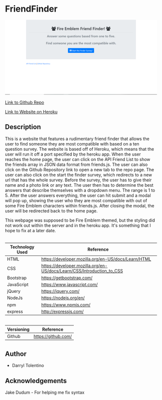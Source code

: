 # FriendFinder

![New Screenshot](images/friendfinder.png "picture of website")

[Link to Github Repo](https://github.com/DarrylJLTolentino/FriendFinder/)

[Link to Website on Heroku](http://tragically-smarties-10528.herokuapp.com/)

## Description

This is a website that features a rudimentary friend finder that allows the user to find someone they are most compatible with based on a ten question survey. The website is based off of Heroku, which means that the user will run it off a port specified by the heroku app. When the user reaches the home page, the user can click on the API Friend List to show the friends array in JSON data format from friends.js. The user can also click on the Github Repository link to open a new tab to the repo page. The user can also click on the start the finder survey, which redirects to a new url that has the whole survey. Before the survey, the user has to give their name and a photo link or any text. The user then has to determine the best answers that describe themselves with a dropdown menu. The range is 1 to 5. After the user answers everything, the user can hit submit and a modal will pop up, showing the user who they are most compatible with out of some Fire Emblem characters within friends.js. After closing the modal, the user will be redirected back to the home page.

This webpage was supposed to be Fire Emblem themed, but the styling did not work out within the server and in the heroku app. It's something that I hope to fix at a later date.

######

| Technology Used | Reference |
| --------------- | --------- |
| HTML | https://developer.mozilla.org/en-US/docs/Learn/HTML |
| CSS | https://developer.mozilla.org/en-US/docs/Learn/CSS/Introduction_to_CSS |
| Bootstrap | https://getbootstrap.com/ |
| JavaScript | https://www.javascript.com/ |
| jQuery | https://jquery.com/ |
| NodeJs | https://nodejs.org/en/ |
| npm | https://www.npmjs.com/ |
| express | http://expressjs.com/ |

######

| Versioning | Reference |
| --------------- | --------- |
| Github | https://github.com/ |

######

## Author
- Darryl Tolentino

## Acknowledgements
Jake Dudum - For helping me fix syntax
